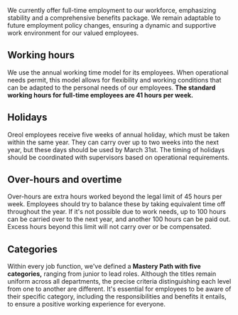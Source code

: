We currently offer full-time employment to our workforce, emphasizing stability and a comprehensive benefits package. We remain adaptable to future employment policy changes, ensuring a dynamic and supportive work environment for our valued employees. 

## Working hours
We use the annual working time model for its employees. When operational needs permit, this model allows for flexibility and working conditions that can be adapted to the personal needs of our employees. **The standard working hours for full-​time employees are 41 hours per week.**

## Holidays
Oreol employees receive five weeks of annual holiday, which must be taken within the same year. They can carry over up to two weeks into the next year, but these days should be used by March 31st. The timing of holidays should be coordinated with supervisors based on operational requirements.

## Over-hours and overtime
Over-hours are extra hours worked beyond the legal limit of 45 hours per week. Employees should try to balance these by taking equivalent time off throughout the year. If it's not possible due to work needs, up to 100 hours can be carried over to the next year, and another 100 hours can be paid out. Excess hours beyond this limit will not carry over or be compensated.

## Categories
Within every job function, we've defined a **Mastery Path with five categories,** ranging from junior to lead roles. Although the titles remain uniform across all departments, the precise criteria distinguishing each level from one to another are different. It's essential for employees to be aware of their specific category, including the responsibilities and benefits it entails, to ensure a positive working experience for everyone.
